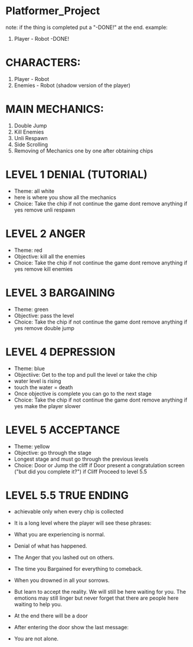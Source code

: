 # Platformer_Project

note:
if the thing is completed put a "-DONE!" at the end.
example:
1. Player - Robot -DONE!

# CHARACTERS:
1. Player - Robot
2. Enemies - Robot (shadow version of the player) 

# MAIN MECHANICS:
1. Double Jump
2. Kill Enemies
3. Unli Respawn
4. Side Scrolling 
5. Removing of Mechanics one by one after obtaining chips

# LEVEL 1 DENIAL (TUTORIAL)
- Theme: all white
- here is where you show all the mechanics
- Choice: Take the chip
    if not
      continue the game dont remove anything
    if yes
      remove unli respawn
      
# LEVEL 2 ANGER 
- Theme: red
- Objective: kill all the enemies
- Choice: Take the chip
      if not 
        continue the game dont remove anything
      if yes
        remove kill enemies
 
# LEVEL 3 BARGAINING
- Theme: green
- Objective: pass the level
- Choice: Take the chip
       if not
         continue the game dont remove anything
       if yes
         remove double jump
         
# LEVEL 4 DEPRESSION
- Theme: blue
- Objectiive: Get to the top and pull the level or take the chip
- water level is rising 
- touch the water = death
- Once objective is complete you can go to the next stage
- Choice: Take the chip
        if not 
          continue the game dont remove anything
        if yes
          make the player slower
          
# LEVEL 5 ACCEPTANCE
- Theme: yellow
- Objective: go through the stage
- Longest stage and must go through the previous levels
- Choice: Door or Jump the cliff
        if Door
           present a congratulation screen ("but did you complete it?")
        if Cliff
           Proceed to level 5.5 

# LEVEL 5.5 TRUE ENDING
- achievable only when every chip is collected
- It is a long level where the player will see these phrases: 
- What you are experiencing is normal.
- Denial of what has happened. 
- The Anger that you lashed out on others. 
- The time you Bargained for everything to comeback. 
- When you drowned in all your sorrows. 
- But learn to accept the reality. We will still be here waiting for you. The emotions may still linger but never forget that there are people here waiting to help you. 

- At the end there will be a door 
- After entering the door show the last message:
- You are not alone.

